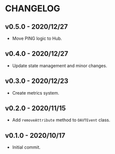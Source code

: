 # CHANGELOG

## v0.5.0 - 2020/12/27
- Move PING logic to Hub.

## v0.4.0 - 2020/12/27
- Update state management and minor changes.

## v0.3.0 - 2020/12/23
- Create metrics system.

## v0.2.0 - 2020/11/15
- Add `removeAttribute` method to `OAVTEvent` class.

## v0.1.0 - 2020/10/17
- Initial commit.